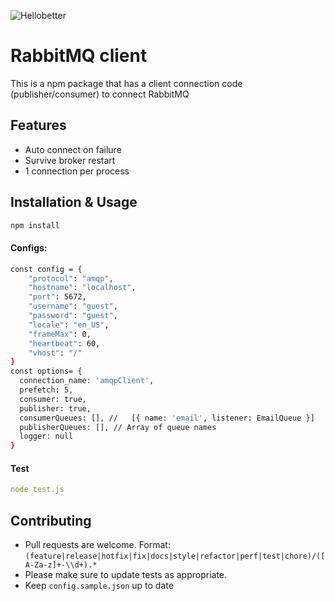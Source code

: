![Hellobetter](https://hellobetter.de/wp-content/uploads/2021/04/hellobetter-main.svg)
# RabbitMQ client

This is a npm package that has a client connection code (publisher/consumer) to connect RabbitMQ
## Features
- Auto connect on failure
- Survive broker restart
- 1 connection per process

## Installation & Usage

```bash
npm install
```

#### Configs:
```bash
const config = {
    "protocol": "amqp",
    "hostname": "localhost",
    "port": 5672,
    "username": "guest",
    "password": "guest",
    "locale": "en_US",
    "frameMax": 0,
    "heartbeat": 60,
    "vhost": "/"
}
const options= {
  connection_name: 'amqpClient',
  prefetch: 5,
  consumer: true,
  publisher: true,
  consumerQueues: [], //   [{ name: 'email', listener: EmailQueue }]
  publisherQueues: [], // Array of queue names
  logger: null
}
```

#### Test
```yaml
node test.js
```
## Contributing
- Pull requests are welcome.
Format: `(feature|release|hotfix|fix|docs|style|refactor|perf|test|chore)/([A-Za-z]+-\\d+).*`
- Please make sure to update tests as appropriate.
- Keep `config.sample.json` up to date
